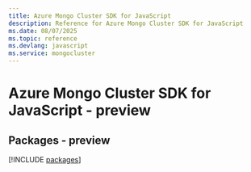 ```yaml
---
title: Azure Mongo Cluster SDK for JavaScript
description: Reference for Azure Mongo Cluster SDK for JavaScript
ms.date: 08/07/2025
ms.topic: reference
ms.devlang: javascript
ms.service: mongocluster
---
```

# Azure Mongo Cluster SDK for JavaScript - preview
## Packages - preview
[!INCLUDE [packages](mongo-cluster-index.md)]